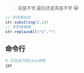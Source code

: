 <!--
title: Java
sort:
-->

> 说是不学,最后还是真是不学 😹

```java
// 字符串切片
str.substring(2,14)
// 字符串替换
str.replaceAll("s","")
```

## 命令行

```bash
# 正在运行的java进程
jps
```
